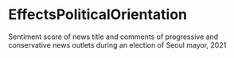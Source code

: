 # EffectsPoliticalOrientation
Sentiment score of news title and comments of progressive and conservative news outlets during an election of Seoul mayor, 2021
